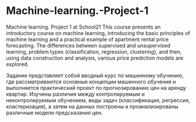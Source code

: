 # Machine-learning.-Project-1
Machine learning. Project 1 at School21
This course presents an introductory course on machine learning, introducing the basic principles of machine learning and a practical example of apartment rental price forecasting. The differences between supervised and unsupervised learning, problem types (classification, regression, clustering), and then, using data construction and analysis, various price prediction models are explored.

Задание представляет собой вводный курс по машинному обучению, где рассматриваются основные концепции машинного обучения и выполняется практический проект по прогнозированию цен на аренду квартир. Изучены различия между контролируемым и неконтролируемым обучением, виды задач (классификация, регрессия, кластеризация), а затем на данных построены и проанализированы различные модели предсказания цен.
